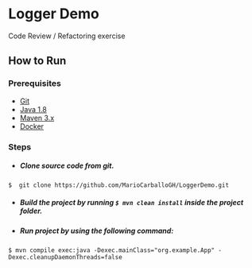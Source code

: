 # Logger Demo
Code Review / Refactoring exercise

## How to Run

### Prerequisites
* [Git](https://www.digitalocean.com/community/tutorials/how-to-contribute-to-open-source-getting-started-with-git)    
* [Java 1.8](https://www.oracle.com/technetwork/java/javase/overview/index.html)   
* [Maven 3.x](https://maven.apache.org/install.html)
* [Docker](https://www.docker.com/)   
### Steps

* ##### Clone source code from git.
```
$  git clone https://github.com/MarioCarballoGH/LoggerDemo.git 
```

* ##### Build the project by running `$ mvn clean install` inside the project folder.

* ##### Run project by using the following command:
```
$ mvn compile exec:java -Dexec.mainClass="org.example.App" -Dexec.cleanupDaemonThreads=false
```

